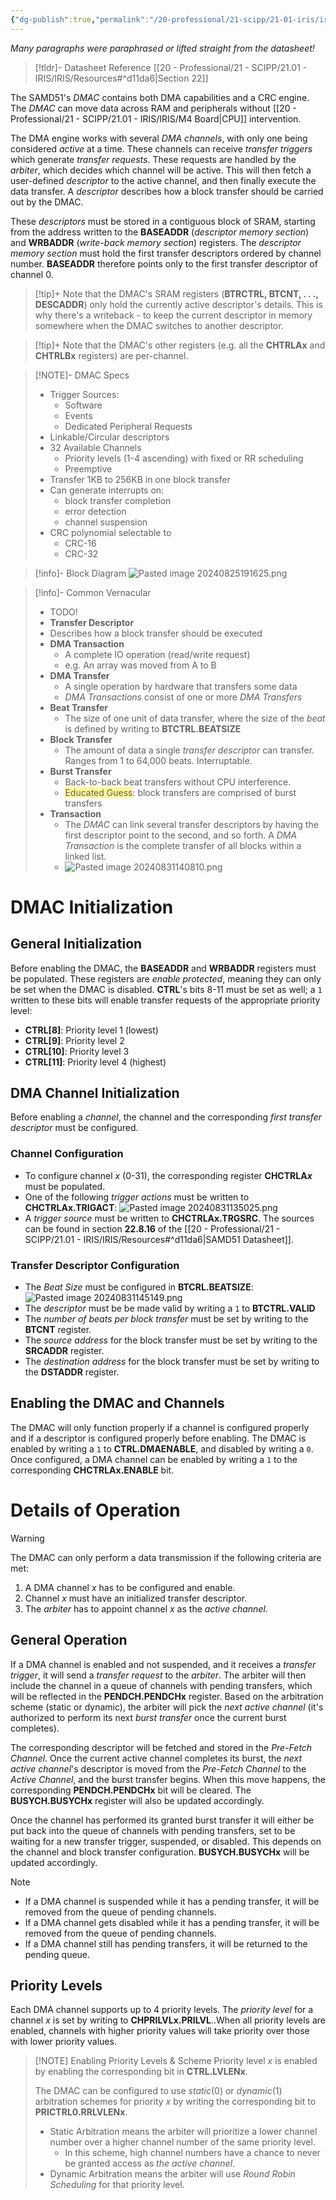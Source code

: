 ```yaml
---
{"dg-publish":true,"permalink":"/20-professional/21-scipp/21-01-iris/iris/dma-controller/","tags":["Stub"]}
---
```


*Many paragraphs were paraphrased or lifted straight from the datasheet!*
> [!tldr]- Datasheet Reference
> [[20 - Professional/21 - SCIPP/21.01 - IRIS/IRIS/Resources#^d11da6\|Section 22]]


The SAMD51's  *DMAC* contains both DMA capabilities and a CRC engine. The *DMAC* can move data across RAM and peripherals without [[20 - Professional/21 - SCIPP/21.01 - IRIS/IRIS/M4 Board\|CPU]] intervention.

The DMA engine works with several *DMA channels*, with only one being considered *active* at a time. These channels can receive *transfer triggers* which generate *transfer requests*. These requests are handled by the *arbiter*, which decides which channel will be active. This will then fetch a user-defined *descriptor* to the active channel, and then finally execute the data transfer. A *descriptor* describes how a block transfer should be carried out by the DMAC.

These *descriptors* must be stored in a contiguous block of SRAM, starting from the address written to the **BASEADDR** (*descriptor memory section*) and **WRBADDR** (*write-back memory section*) registers. The *descriptor memory section* must hold the first transfer descriptors ordered by channel number. **BASEADDR** therefore points only to the first transfer descriptor of channel 0.

> [!tip]+
> Note that the DMAC's SRAM registers (**BTRCTRL, BTCNT, . . ., DESCADDR**) only hold the currently active descriptor's details. This is why there's a writeback - to keep the current descriptor in memory somewhere when the DMAC switches to another descriptor.
> 

> [!tip]+
> Note that the DMAC's other registers (e.g. all the **CHTRLAx** and **CHTRLBx** registers) are per-channel.

> [!NOTE]- DMAC Specs
> - Trigger Sources:
> 	- Software
> 	- Events
> 	- Dedicated Peripheral Requests
> - Linkable/Circular descriptors
> - 32 Available Channels
> 	- Priority levels (1-4 ascending) with fixed or RR scheduling
> 	- Preemptive 
> - Transfer 1KB to 256KB in one block transfer
> - Can generate interrupts on:
>	- block transfer completion
>	- error detection
>	- channel suspension
>- CRC polynomial selectable to
>	- CRC-16
>	- CRC-32

> [!info]- Block Diagram 
> ![Pasted image 20240825191625.png](/img/user/00%20-%20System/09%20-%20External%20Attachments/Pasted%20image%2020240825191625.png)

> [!info]- Common Vernacular
> - TODO!
> -  **Transfer Descriptor**
> 	- Describes how a block transfer should be executed
> - **DMA Transaction**
> 	- A complete IO operation (read/write request)
> 	- e.g. An array was moved from A to B
> - **DMA Transfer**
> 	- A single operation by hardware that transfers some data
> 	- *DMA Transactions* consist of one or more *DMA Transfers*
> - **Beat Transfer**
> 	- The size of one unit of data transfer, where the size of the *beat* is defined by writing to **BTCTRL.BEATSIZE**
> - **Block Transfer**
> 	- The amount of data a single *transfer descriptor* can transfer. Ranges from 1 to 64,000 beats. Interruptable.
> - **Burst Transfer**
> 	- Back-to-back beat transfers without CPU interference.
> 	- <span style="background:#fff88f">Educated Guess</span>: block transfers are comprised of burst transfers
> - **Transaction**
> 	- The *DMAC* can link several transfer descriptors by having the first descriptor point to the second, and so forth. A *DMA Transaction* is the complete transfer of all blocks within a linked list.
> 	- ![Pasted image 20240831140810.png](/img/user/00%20-%20System/09%20-%20External%20Attachments/Pasted%20image%2020240831140810.png)

# DMAC Initialization
## General Initialization
Before enabling the DMAC, the **BASEADDR** and **WRBADDR** registers must be populated. These registers are *enable protected*, meaning they can only be set when the DMAC is disabled. **CTRL**'s bits 8-11 must be set as well; a `1` written to these bits will enable transfer requests of the appropriate priority level:
- **CTRL[8]**: Priority level 1 (lowest)
- **CTRL[9]**: Priority level 2 
- **CTRL[10]**: Priority level 3 
- **CTRL[11]**: Priority level 4 (highest)

## DMA Channel Initialization
Before enabling a *channel*, the channel and the corresponding *first transfer descriptor* must be configured.

### Channel Configuration
- To configure channel *x* (0-31), the corresponding register **CHCTRLA*x*** must be populated.
- One of the following *trigger actions* must be written to **CHCTRLAx.TRIGACT**:
	 ![Pasted image 20240831135025.png](/img/user/00%20-%20System/09%20-%20External%20Attachments/Pasted%20image%2020240831135025.png)
- A *trigger source* must be written to **CHCTRLAx.TRGSRC**. The sources can be found in section **22.8.16** of the [[20 - Professional/21 - SCIPP/21.01 - IRIS/IRIS/Resources#^d11da6\|SAMD51 Datasheet]].

### Transfer Descriptor Configuration
- The *Beat Size* must be configured in **BTCRL.BEATSIZE**: 
	![Pasted image 20240831145149.png](/img/user/00%20-%20System/09%20-%20External%20Attachments/Pasted%20image%2020240831145149.png)
- The *descriptor* must be be made valid by writing a `1` to **BTCTRL.VALID**
- The *number of beats per block transfer* must be set by writing to the **BTCNT** register.
- The *source address* for the block transfer must be set by writing to the **SRCADDR** register.
- The *destination address* for the block transfer must be set by writing to the **DSTADDR** register.

## Enabling the DMAC and Channels
The DMAC will only function properly if a channel is configured properly and if a descriptor is configured properly before enabling. The DMAC is enabled by writing a `1` to **CTRL.DMAENABLE**, and disabled by writing a `0`. Once configured, a DMA channel can be enabled by writing a `1` to the corresponding **CHCTRLAx.ENABLE** bit. 

# Details of Operation


> [!warning]
> The DMAC can only perform a data transmission if the following criteria are met:
> 1. A DMA channel *x* has to be configured and enable.
> 2. Channel *x* must have an initialized transfer descriptor.
> 3. The *arbiter* has to appoint channel *x* as the *active channel*.

## General Operation
If a DMA channel is enabled and not suspended, and it receives a *transfer trigger*, it will send a *transfer request* to the *arbiter*. The arbiter will then include the channel in a queue of channels with pending transfers, which will be reflected in the **PENDCH.PENDCHx** register. Based on the arbitration scheme (static or dynamic), the arbiter will pick the *next active channel* (it's authorized to perform its next *burst transfer* once the current burst completes). 

The corresponding descriptor will be fetched and stored in the *Pre-Fetch Channel*. Once the current active channel completes its burst, the *next active channel*'s descriptor is moved from the *Pre-Fetch Channel* to the *Active Channel*, and the burst transfer begins. When this move happens, the corresponding **PENDCH.PENDCHx** bit will be cleared. The **BUSYCH.BUSYCHx** register will also be updated accordingly.

Once the channel has performed its granted burst transfer it will either be put back into the queue of channels with pending transfers, set to be waiting for a new transfer trigger, suspended, or disabled. This depends on the channel and block transfer configuration. **BUSYCH.BUSYCHx** will be updated accordingly.


> [!NOTE]
> - If a DMA channel is suspended while it has a pending transfer, it will be removed from the queue of pending channels.
> - If a DMA channel gets disabled while it has a pending transfer, it will be removed from the queue of pending channels.
> - If a DMA channel still has pending transfers, it will be returned to the pending queue.

## Priority Levels
Each DMA channel supports up to 4 priority levels. The *priority level* for a channel *x* is set by writing to **CHPRILVLx.PRILVL**..When all priority levels are enabled, channels with higher priority values will take priority over those with lower priority values. 


> [!NOTE] Enabling Priority Levels & Scheme
> Priority level *x* is enabled by enabling the corresponding bit in **CTRL.LVLENx**.
> 
> The DMAC can be configured to use *static*(0) or *dynamic*(1) arbitration schemes for priority *x* by writing the corresponding bit to **PRICTRL0.RRLVLENx**.
> - Static Arbitration means the arbiter will prioritize a lower channel number over a higher channel number of the same priority level. 
> 	- In this scheme, high channel numbers have a chance to never be granted access as *the active channel*.
> -  Dynamic Arbitration means the arbiter will use *Round Robin Scheduling* for that priority level.

